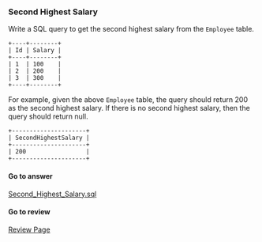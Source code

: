 ### Second Highest Salary

Write a SQL query to get the second highest salary from the `Employee` table.

```
+----+--------+
| Id | Salary |
+----+--------+
| 1  | 100    |
| 2  | 200    |
| 3  | 300    |
+----+--------+
```

For example, given the above `Employee` table, the query should return 200 as the second highest salary. If there is no second highest salary, then the query should return null.

```
+---------------------+
| SecondHighestSalary |
+---------------------+
| 200                 |
+---------------------+
```


####  Go to answer

[Second_Highest_Salary.sql](https://github.com/Kelv1nYu/LeetCode_Practices/blob/master/Code/Second_Highest_Salary.sql)

#### Go to review

[Review Page](https://github.com/Kelv1nYu/LeetCode_Practices/blob/master/ReviewPage.md)